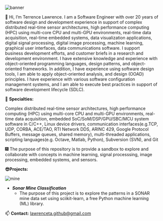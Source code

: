 ![banner](https://user-images.githubusercontent.com/68406953/114735331-0e03c680-9d13-11eb-9ca6-5d1afffa8942.jpg)

<p>👋&nbsp;Hi, I&rsquo;m Terrence Lawrence. I am a Software Engineer with over 20 years of software design and development experience in support of complex distributed real-time sensor architectures, high performance computing (HPC) using multi-core CPU and multi-GPU environments, real-time data acquisition, real-time embedded systems, data visualization applications, digital signal processing, digital image processing, machine learning, graphical user interfaces, data communications software. I support business development efforts, and customer briefs in a research and development environment. I have extensive knowledge and experience with object-oriented programming languages, design patterns, and object-oriented frameworks. In addition, I have experience using software design tools, I am able to apply object-oriented analysis, and design (OOAD) principles. I have experience with various software configuration management systems, and I am able to execute best practices in support of software development lifecycle (SDLC).</p>
<p>👀&nbsp;<strong>Specialties:</strong></p>
<p>Complex distributed real-time sensor architectures, high performance computing (HPC) using multi-core CPU and multi-GPU environments, real-time data acquisition, embedded SoC/SoM/DSP/GPU/SBC/MCU system software in C/C++, Linux device drivers, communication interfaces(e.g.TCP, UDP, CORBA, ACE/TAO, RTI Network DDS, ARINC 429, Google Protocol Buffers, message queues, shared memory), multi-threaded applications, scripting languages(e.g. Octave, Matlab, Python), Subversion (SVN), and Git</p>
<p>🎆&nbsp;The purpose of this repository is to provide a sandbox to explore and collaborate with concepts in machine learning, signal processsing, image processing, embedded systems, and sensors.</p>
<p><strong>😎Projects:</strong></p>

![mine](https://user-images.githubusercontent.com/68406953/114737698-44dadc00-9d15-11eb-8e8d-a740ac2d19bb.jpg)

<ul>
<li><em><strong>Sonar Mine Classification</strong></em>
<ul>
<li>The purpose of this project is to explore the patterns in a SONAR mine data set using sciikit-learn, a free Python machine learning (ML) library.</li>
</ul>
</li>
</ul>

📫 <strong>Contact:</strong> lawrenceta.github@gmail.com

<!---
lawrenceta/lawrenceta is a ✨ special ✨ repository because its `README.md` (this file) appears on your GitHub profile.
You can click the Preview link to take a look at your changes.
--->
